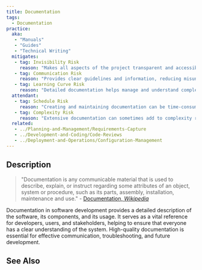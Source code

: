```yaml
---
title: Documentation
tags: 
  - Documentation
practice:
  aka: 
   - "Manuals"
   - "Guides"
   - "Technical Writing"
  mitigates:
   - tag: Invisibility Risk
     reason: "Makes all aspects of the project transparent and accessible to the team."
   - tag: Communication Risk
     reason: "Provides clear guidelines and information, reducing misunderstandings."
   - tag: Learning Curve Risk
     reason: "Detailed documentation helps manage and understand complex systems."
  attendant:
   - tag: Schedule Risk
     reason: "Creating and maintaining documentation can be time-consuming."
   - tag: Complexity Risk
     reason: "Extensive documentation can sometimes add to complexity rather than simplifying it."
  related:
   - ../Planning-and-Management/Requirements-Capture
   - ../Development-and-Coding/Code-Reviews
   - ../Deployment-and-Operations/Configuration-Management
---
```


<PracticeIntro details={frontMatter.practice} /> 

## Description

> "Documentation is any communicable material that is used to describe, explain, or instruct regarding some attributes of an object, system or procedure, such as its parts, assembly, installation, maintenance and use." - [Documentation, _Wikipedia_](https://en.wikipedia.org/wiki/Documentation)

Documentation in software development provides a detailed description of the software, its components, and its usage. It serves as a vital reference for developers, users, and stakeholders, helping to ensure that everyone has a clear understanding of the system. High-quality documentation is essential for effective communication, troubleshooting, and future development.

## See Also

<TagList tag="Documentation" />
